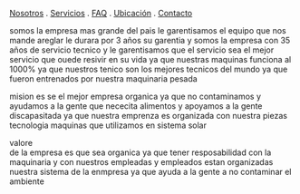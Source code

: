 [Nosotros](./nosotros.md) . [Servicios](./servicios.md) . [FAQ](FAQ.md) . [Ubicación](ubicacion.md) . [Contacto](./contacto.md)



somos  la empresa mas grande  del pais  le garentisamos el equipo  que nos mande areglar le durara por 3 años  su garentia  y somos la empresa con 35 años  de servicio tecnico  y  le garentisamos  que  el servicio sea el mejor servicio que ouede resivir en su vida ya que nuestras maquinas   funciona  al 1000% ya que nuestros tenico son los mejores tecnicos del mundo ya que fueron entrenados por nuestra maquinaria pesada 


mision 
es se el mejor empresa organica ya que no contaminamos y ayudamos a la gente que nececita   alimentos  y apoyamos   a la gente discapasitada ya que nuestra emprenza  es organizada   con nuestra  piezas tecnologia  maquinas que utilizamos en sistema solar
   
 
 
 valore  
 de la empresa es que sea organica ya que  tener resposabilidad con la maquinaria  y con nuestros empleadas y empleados estan organizadas nuestra sistema de la enmpresa ya que  ayuda a la gente a no contaminar el ambiente 
